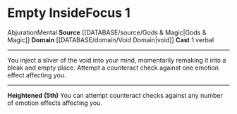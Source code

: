 ﻿---
actions: '[one-action]'
area: null
bloodline: null
component:
- Verbal
cost: null
deity: null
domain:
- '[[DATABASE/domain/Void Domain|Void]]'
duration: null
element: null
heighten: 5th
heighten_level: 1, 5
id: '626'
lesson: null
level: '1'
mystery: null
name: Empty Inside
patron_theme: null
range: null
rarity: Common
requirement: null
rus_type_level: null
saving_throw: null
school: Abjuration
source: '[[DATABASE/source/Gods & Magic|Gods & Magic]]'
target: null
tradition: null
trait:
- '[[DATABASE/trait/Abjuration|Abjuration]]'
- '[[DATABASE/trait/Mental|Mental]]'
trigger: null
type: Focus

---
# Empty Inside<span class="item-type">Focus 1</span>

<span class="item-trait">Abjuration</span><span class="item-trait">Mental</span>
**Source** [[DATABASE/source/Gods & Magic|Gods & Magic]] 
**Domain** [[DATABASE/domain/Void Domain|void]]
**Cast** <span class="action-icon">1</span> verbal

---
You inject a sliver of the void into your mind, momentarily remaking it into a bleak and empty place. Attempt a counteract check against one emotion effect affecting you.

---
**Heightened (5th)** You can attempt counteract checks against any number of emotion effects affecting you.